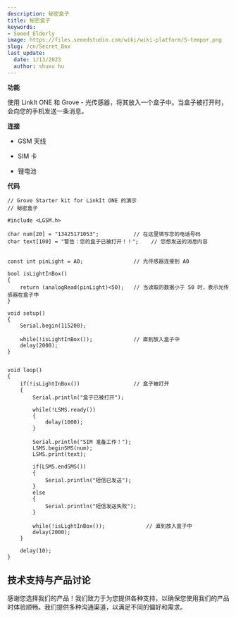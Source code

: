 ```yaml
---
description: 秘密盒子
title: 秘密盒子
keywords:
- Seeed_Elderly
image: https://files.seeedstudio.com/wiki/wiki-platform/S-tempor.png
slug: /cn/Secret_Box
last_update:
  date: 1/13/2023
  author: shuxu hu
---
```


**功能**

使用 LinkIt ONE 和 Grove - 光传感器，将其放入一个盒子中。当盒子被打开时，会向您的手机发送一条消息。

**连接**

<!-- *   [Grove - Light_Sensor](/cn/Grove-Light_Sensor "Grove - Light Sensor") connect to A0. -->

*   GSM 天线

*   SIM 卡

*   锂电池

**代码**
```
// Grove Starter kit for LinkIt ONE 的演示
// 秘密盒子

#include <LGSM.h>

char num[20] = "13425171053";           // 在这里填写您的电话号码
char text[100] = "警告：您的盒子已被打开！！";    // 您想发送的消息内容


const int pinLight = A0;                // 光传感器连接到 A0

bool isLightInBox()
{
    return (analogRead(pinLight)<50);   // 当读取的数据小于 50 时，表示光传感器在盒子中
}

void setup()
{
    Serial.begin(115200);

    while(!isLightInBox());             // 直到放入盒子中
    delay(2000);
}


void loop()
{
    if(!isLightInBox())                 // 盒子被打开
    {
        Serial.println("盒子已被打开");

        while(!LSMS.ready())
        {
            delay(1000);
        }

        Serial.println("SIM 准备工作！");
        LSMS.beginSMS(num);
        LSMS.print(text);

        if(LSMS.endSMS())
        {
            Serial.println("短信已发送");
        }
        else
        {
            Serial.println("短信发送失败");
        }

        while(!isLightInBox());             // 直到放入盒子中
        delay(2000);
    }

    delay(10);
}
```

## 技术支持与产品讨论

感谢您选择我们的产品！我们致力于为您提供各种支持，以确保您使用我们的产品时体验顺畅。我们提供多种沟通渠道，以满足不同的偏好和需求。

<div class="button_tech_support_container">
<a href="https://forum.seeedstudio.com/" class="button_forum"></a> 
<a href="https://www.seeedstudio.com/contacts" class="button_email"></a>
</div>

<div class="button_tech_support_container">
<a href="https://discord.gg/eWkprNDMU7" class="button_discord"></a> 
<a href="https://github.com/Seeed-Studio/wiki-documents/discussions/69" class="button_discussion"></a>
</div>